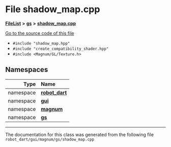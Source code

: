 

# File shadow\_map.cpp



[**FileList**](files.md) **>** [**gs**](dir_2f8612d80f6bb57c97efd4c82e0df286.md) **>** [**shadow\_map.cpp**](shadow__map_8cpp.md)

[Go to the source code of this file](shadow__map_8cpp_source.md)



* `#include "shadow_map.hpp"`
* `#include "create_compatibility_shader.hpp"`
* `#include <Magnum/GL/Texture.h>`













## Namespaces

| Type | Name |
| ---: | :--- |
| namespace | [**robot\_dart**](namespacerobot__dart.md) <br> |
| namespace | [**gui**](namespacerobot__dart_1_1gui.md) <br> |
| namespace | [**magnum**](namespacerobot__dart_1_1gui_1_1magnum.md) <br> |
| namespace | [**gs**](namespacerobot__dart_1_1gui_1_1magnum_1_1gs.md) <br> |





















































------------------------------
The documentation for this class was generated from the following file `robot_dart/gui/magnum/gs/shadow_map.cpp`

